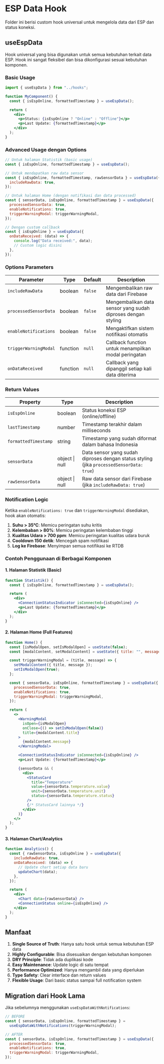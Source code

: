# ESP Data Hook

Folder ini berisi custom hook universal untuk mengelola data dari ESP dan status koneksi.

## useEspData

Hook universal yang bisa digunakan untuk semua kebutuhan terkait data ESP. Hook ini sangat fleksibel dan bisa dikonfigurasi sesuai kebutuhan komponen.

### Basic Usage

```jsx
import { useEspData } from "../hooks";

function MyComponent() {
  const { isEspOnline, formattedTimestamp } = useEspData();

  return (
    <div>
      <p>Status: {isEspOnline ? "Online" : "Offline"}</p>
      <p>Last Update: {formattedTimestamp}</p>
    </div>
  );
}
```

### Advanced Usage dengan Options

```jsx
// Untuk halaman Statistik (basic usage)
const { isEspOnline, formattedTimestamp } = useEspData();

// Untuk mendapatkan raw data sensor
const { isEspOnline, formattedTimestamp, rawSensorData } = useEspData({
  includeRawData: true,
});

// Untuk halaman Home (dengan notifikasi dan data processed)
const { sensorData, isEspOnline, formattedTimestamp } = useEspData({
  processedSensorData: true,
  enableNotifications: true,
  triggerWarningModal: triggerWarningModal,
});

// Dengan custom callback
const { isEspOnline } = useEspData({
  onDataReceived: (data) => {
    console.log("Data received:", data);
    // Custom logic disini
  },
});
```

### Options Parameters

| Parameter             | Type     | Default | Description                                                  |
| --------------------- | -------- | ------- | ------------------------------------------------------------ |
| `includeRawData`      | boolean  | `false` | Mengembalikan raw data dari Firebase                         |
| `processedSensorData` | boolean  | `false` | Mengembalikan data sensor yang sudah diproses dengan styling |
| `enableNotifications` | boolean  | `false` | Mengaktifkan sistem notifikasi otomatis                      |
| `triggerWarningModal` | function | `null`  | Callback function untuk menampilkan modal peringatan         |
| `onDataReceived`      | function | `null`  | Callback yang dipanggil setiap kali data diterima            |

### Return Values

| Property             | Type           | Description                                                                              |
| -------------------- | -------------- | ---------------------------------------------------------------------------------------- |
| `isEspOnline`        | boolean        | Status koneksi ESP (online/offline)                                                      |
| `lastTimestamp`      | number         | Timestamp terakhir dalam milliseconds                                                    |
| `formattedTimestamp` | string         | Timestamp yang sudah diformat dalam bahasa Indonesia                                     |
| `sensorData`         | object \| null | Data sensor yang sudah diproses dengan status styling (jika `processedSensorData: true`) |
| `rawSensorData`      | object \| null | Raw data sensor dari Firebase (jika `includeRawData: true`)                              |

### Notification Logic

Ketika `enableNotifications: true` dan `triggerWarningModal` disediakan, hook akan otomatis:

1. **Suhu > 35°C**: Memicu peringatan suhu kritis
2. **Kelembaban > 80%**: Memicu peringatan kelembaban tinggi
3. **Kualitas Udara > 700 ppm**: Memicu peringatan kualitas udara buruk
4. **Cooldown 150 detik**: Mencegah spam notifikasi
5. **Log ke Firebase**: Menyimpan semua notifikasi ke RTDB

### Contoh Penggunaan di Berbagai Komponen

#### 1. Halaman Statistik (Basic)

```jsx
function Statistik() {
  const { isEspOnline, formattedTimestamp } = useEspData();

  return (
    <div>
      <ConnectionStatusIndicator isConnected={isEspOnline} />
      <p>Last Update: {formattedTimestamp}</p>
    </div>
  );
}
```

#### 2. Halaman Home (Full Features)

```jsx
function Home() {
  const [isModalOpen, setIsModalOpen] = useState(false);
  const [modalContent, setModalContent] = useState({ title: "", message: "" });

  const triggerWarningModal = (title, message) => {
    setModalContent({ title, message });
    setIsModalOpen(true);
  };

  const { sensorData, isEspOnline, formattedTimestamp } = useEspData({
    processedSensorData: true,
    enableNotifications: true,
    triggerWarningModal: triggerWarningModal,
  });

  return (
    <>
      <WarningModal
        isOpen={isModalOpen}
        onClose={() => setIsModalOpen(false)}
        title={modalContent.title}
      >
        {modalContent.message}
      </WarningModal>

      <ConnectionStatusIndicator isConnected={isEspOnline} />
      <p>Last Update: {formattedTimestamp}</p>

      {sensorData && (
        <div>
          <StatusCard
            title="Temperature"
            value={sensorData.temperature.value}
            unit={sensorData.temperature.unit}
            status={sensorData.temperature.status}
          />
          {/* StatusCard lainnya */}
        </div>
      )}
    </>
  );
}
```

#### 3. Halaman Chart/Analytics

```jsx
function Analytics() {
  const { rawSensorData, isEspOnline } = useEspData({
    includeRawData: true,
    onDataReceived: (data) => {
      // Update chart setiap data baru
      updateChart(data);
    },
  });

  return (
    <div>
      <Chart data={rawSensorData} />
      <ConnectionStatus online={isEspOnline} />
    </div>
  );
}
```

## Manfaat

1. **Single Source of Truth**: Hanya satu hook untuk semua kebutuhan ESP data
2. **Highly Configurable**: Bisa disesuaikan dengan kebutuhan komponen
3. **DRY Principle**: Tidak ada duplikasi kode
4. **Easy Maintenance**: Update logic di satu tempat
5. **Performance Optimized**: Hanya mengambil data yang diperlukan
6. **Type Safety**: Clear interface dan return values
7. **Flexible Usage**: Dari basic status sampai full notification system

## Migration dari Hook Lama

Jika sebelumnya menggunakan `useEspDataWithNotifications`:

```jsx
// BEFORE
const { sensorData, isEspOnline, formattedTimestamp } =
  useEspDataWithNotifications(triggerWarningModal);

// AFTER
const { sensorData, isEspOnline, formattedTimestamp } = useEspData({
  processedSensorData: true,
  enableNotifications: true,
  triggerWarningModal: triggerWarningModal,
});
```
